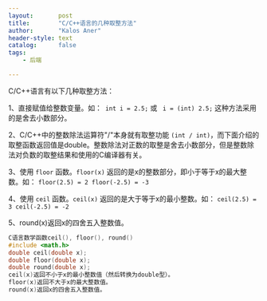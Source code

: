 ```yaml
---
layout:       post
title:        "C/C++语言的几种取整方法"
author:       "Kalos Aner"
header-style: text
catalog:      false
tags:
    - 后端

---
```


C/C++语言有以下几种取整方法：

1、直接赋值给整数变量。如：` int i = 2.5;` 或 ` i = (int) 2.5;` 这种方法采用的是舍去小数部分。

2、C/C++中的整数除法运算符"/"本身就有取整功能 `(int / int)`，而下面介绍的取整函数返回值是double。整数除法对正数的取整是舍去小数部分，但是整数除法对负数的取整结果和使用的C编译器有关。

3、使用 `floor` 函数。`floor(x)` 返回的是x的整数部分，即小于等于x的最大整数。如： `floor(2.5) = 2 floor(-2.5) = -3`

4、使用 `ceil` 函数。`ceil(x)` 返回的是大于等于x的最小整数。如： `ceil(2.5) = 3 ceil(-2.5) = -2`

5、round(x)返回x的四舍五入整数值。

```c
C语言数学函数ceil(), floor(), round()
#include <math.h>
double ceil(double x);
double floor(double x);
double round(double x);
ceil(x)返回不小于x的最小整数值（然后转换为double型）。
floor(x)返回不大于x的最大整数值。
round(x)返回x的四舍五入整数值。
```

